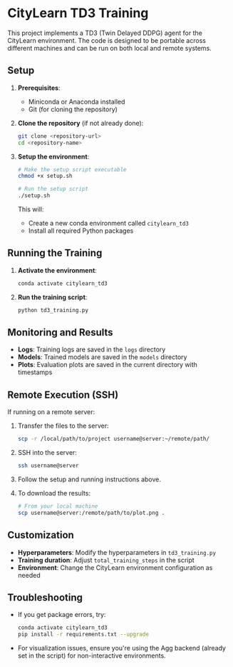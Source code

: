# CityLearn TD3 Training

This project implements a TD3 (Twin Delayed DDPG) agent for the CityLearn environment. The code is designed to be portable across different machines and can be run on both local and remote systems.

## Setup

1. **Prerequisites**:
   - Miniconda or Anaconda installed
   - Git (for cloning the repository)

2. **Clone the repository** (if not already done):
   ```bash
   git clone <repository-url>
   cd <repository-name>
   ```

3. **Setup the environment**:
   ```bash
   # Make the setup script executable
   chmod +x setup.sh
   
   # Run the setup script
   ./setup.sh
   ```
   This will:
   - Create a new conda environment called `citylearn_td3`
   - Install all required Python packages

## Running the Training

1. **Activate the environment**:
   ```bash
   conda activate citylearn_td3
   ```

2. **Run the training script**:
   ```bash
   python td3_training.py
   ```

## Monitoring and Results

- **Logs**: Training logs are saved in the `logs` directory
- **Models**: Trained models are saved in the `models` directory
- **Plots**: Evaluation plots are saved in the current directory with timestamps

## Remote Execution (SSH)

If running on a remote server:

1. Transfer the files to the server:
   ```bash
   scp -r /local/path/to/project username@server:~/remote/path/
   ```

2. SSH into the server:
   ```bash
   ssh username@server
   ```

3. Follow the setup and running instructions above.

4. To download the results:
   ```bash
   # From your local machine
   scp username@server:/remote/path/to/plot.png .
   ```

## Customization

- **Hyperparameters**: Modify the hyperparameters in `td3_training.py`
- **Training duration**: Adjust `total_training_steps` in the script
- **Environment**: Change the CityLearn environment configuration as needed

## Troubleshooting

- If you get package errors, try:
  ```bash
  conda activate citylearn_td3
  pip install -r requirements.txt --upgrade
  ```

- For visualization issues, ensure you're using the Agg backend (already set in the script) for non-interactive environments.
